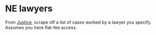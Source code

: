NE lawyers
============

From <a href="https://www.nebraska.gov/justice/">Justice</a>, scrape off a list of cases worked by a lawyer you specify. Assumes you have flat-fee access.
